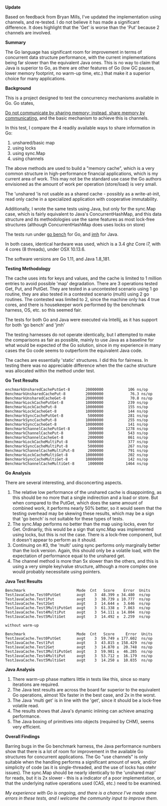 **Update**

Based on feedback from Bryan Mills, I've updated the implementation using channels, and re-tested. I do not believe it has
made a significant difference. It does highlight that the 'Get' is worse than the 'Put' because 2 channels are involved.

**Summary**

The Go language has significant room for improvement in terms of concurrent data structure performance, with the current implementations being far
slower than the equivalent Java ones. This is no way to claim that Java is superior to Go, as there are other features of Go
(low GC pauses, lower memory footprint, no warm-up time, etc.) that make it a superior choice for many applications.

**Background**

This is a project designed to test the concurrency mechanisms available in Go. Go states,

[Do not communicate by sharing memory; instead, share memory by communicating.](https://blog.golang.org/share-memory-by-communicating)
and the basic mechanism to achieve this is channels.

In this test, I compare the 4 readily available ways to share information in Go:
 1. unshared/basic map 
 2. using locks 
 3. using sync.Map
 4. using channels
 
The above methods are used to build a "memory cache", which is a very common structure in high-performance financial applications, which is my current
area of work. This may not be the standard use case the Go authors envisioned as the amount of work per operation (store/load) is very small.

The 'unshared 'is not usable as a shared cache - possibly as a write-at-init, read only cache in a specialized application with cooperative immutability. 

Additionally, I wrote the same tests using Java, but only for the sync.Map case, which is fairly equivalent to Java's ConcurrentHashMap, and this
data structure and its methodologies use the same features as most lock-free structures (although ConcurrentHashMap does uses locks on store)

The tests run under [go bench]([https://golang.org/pkg/testing/) for Go, and [jmh](http://openjdk.java.net/projects/code-tools/jmh/) for Java.

In both cases, identical hardware was used, which is a 3.4 ghz Core i7, with 4 cores (8 threads), under OSX 10.13.6.

The software versions are Go 1.11, and Java 1.8_181.

**Testing Methodology**

The cache uses ints for keys and values, and the cache is limited to 1 million entries to avoid possible 'map' degradation.
There are 3 operations tested Get, Put, and PutGet. They are tested in a uncontested scenario using 1 go routine, they are also tested
in a contested scenario (multi) using 2 go routines. The contested was limited to 2, since the machine only has 4 true cores, and there is 
housekeeper work performed by the benchmark harness, OS, etc. so this seemed fair.

The tests for both Go and Java were executed via Intellij, as it has support for both 'go bench' and 'jmh'

The testing harnesses do not operate identically, but I attempted to make the comparisons as fair as possible, mainly to use Java as a baseline
for what would be expected of the Go solution, since in my experience in many cases the Go code seems to outperform the equivalent Java code.

The caches are essentially 'static' structures. I did this for fairness. In testing there was no appreciable difference when the the cache structure
was allocated within the method under test. 

**Go Test Results**

```
enchmarkUnsharedCachePutGet-8    	20000000	       106 ns/op
BenchmarkUnsharedCachePut-8       	20000000	        76.3 ns/op
BenchmarkUnsharedCacheGet-8       	20000000	        70.8 ns/op
BenchmarkLockCachePutGet-8        	10000000	       239 ns/op
BenchmarkLockCachePut-8           	10000000	       155 ns/op
BenchmarkLockCacheGet-8           	10000000	       144 ns/op
BenchmarkSyncCachePutGet-8        	 5000000	       281 ns/op
BenchmarkSyncCachePut-8           	10000000	       255 ns/op
BenchmarkSyncCacheGet-8           	10000000	       141 ns/op
BenchmarkChannelCachePutGet-8     	 1000000	      1278 ns/op
BenchmarkChannelCachePut-8        	 3000000	       543 ns/op
BenchmarkChannelCacheGet-8        	 2000000	       861 ns/op
BenchmarkLockCacheMultiPut-8      	 5000000	       377 ns/op
BenchmarkSyncCacheMultiPut-8      	 5000000	       267 ns/op
BenchmarkChannelCacheMultiPut-8   	 2000000	       791 ns/op
BenchmarkLockCacheMultiGet-8      	10000000	       202 ns/op
BenchmarkSyncCacheMultiGet-8      	10000000	       142 ns/op
BenchmarkChannelCacheMultiGet-8   	 1000000	      1464 ns/op
```

**Go Analysis**

There are several interesting, and disconcerting aspects.

1. The relative low performance of the unshared cache is disappointing, 
as this should be no more that a single indirection and a load or store. But when compared to the PutGet,
which does the same amount of combined work, it performs nearly 50% better, so it would seem that the testing overhead may be skewing these results,
which may be a sign that 'go bench' is not suitable for these types of tests.
2. The sync.Map performs no better than the map using locks, even for Get. Ordinarliy, this would be a sign that sync.Map was implemented using
locks, but this is not the case. There is a lock-free component, but it doesn't appear to perform as it should.
3. Continuing on #3, the 'multi' using sync performs only marginally better than the lock version. Again, this should only be a volatile load, with the
expectation of performance equal to the unshared get.
4. The channel method is more than 5x slower than the others, and this is using a very simple key/value structure, although a more complex one would
probably necessitate using pointers.

**Java Test Results**

```
Benchmark                       Mode  Cnt   Score    Error  Units
TestJavaCache.Test0PutGet       avgt    3  48.399 ± 34.480  ns/op
TestJavaCache.Test1Put          avgt    3  38.739 ± 10.777  ns/op
TestJavaCache.Test2Get          avgt    3  14.644 ±  3.646  ns/op
TestJavaCache.Test3MultiPutGet  avgt    3  61.338 ±  7.863  ns/op
TestJavaCache.Test4MultiPut     avgt    3  54.111 ± 14.804  ns/op
TestJavaCache.Test5MultiGet     avgt    3  14.492 ±  2.259  ns/op

without warm-up

Benchmark                       Mode  Cnt   Score     Error  Units
TestJavaCache.Test0PutGet       avgt    3  59.749 ± 177.602  ns/op
TestJavaCache.Test1Put          avgt    3  43.815 ± 158.429  ns/op
TestJavaCache.Test2Get          avgt    3  14.870 ±  20.748  ns/op
TestJavaCache.Test3MultiPutGet  avgt    3  59.981 ±  46.285  ns/op
TestJavaCache.Test4MultiPut     avgt    3  53.712 ±  16.179  ns/op
TestJavaCache.Test5MultiGet     avgt    3  14.250 ±  10.035  ns/op
```

**Java Analysis**

1. There warm-up phase matters little in tests like this, since so many iterations are required.
1. The Java test results are across the board far superior to the equivalent Go operations, almost 10x faster in the best case, and 2x in the worst.
2. The Java 'multi get' is in line with the 'get', since it should be a lock-free volatile read.
3. The results shows that Java's dynamic inlining can achieve amazing performance.
4. The Java boxing of primitives into objects (required by CHM), seems very efficient. 

**Overall Findings**

Barring bugs in the Go benchmark harness, the Java performance numbers show that there is a lot of room for improvement in the available Go
structures for concurrent applications. The Go "use channels" is only suitable when the handling performs a significant amount of work, and/or
simplicity of code (as it is single-threaded, and the use of locks has otehr issues). The sync.Map should be nearly identically to the 'unshared map'
for reads, but it is 2x slower - this is a indicator of a poor implementation, or that the underlying native operations used (CAS, etc.) need to be
examined. 

_My experience with Go is ongoing, and there is a chance I've made some errors in these tests, and I welcome the community input to improve them._